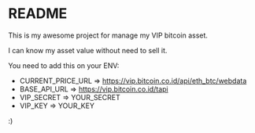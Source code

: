 # README

This is my awesome project for manage my VIP bitcoin asset.

I can know my asset value without need to sell it.

You need to add this on your ENV:
- CURRENT_PRICE_URL => https://vip.bitcoin.co.id/api/eth_btc/webdata
- BASE_API_URL => https://vip.bitcoin.co.id/tapi
- VIP_SECRET => YOUR_SECRET
- VIP_KEY => YOUR_KEY

:)